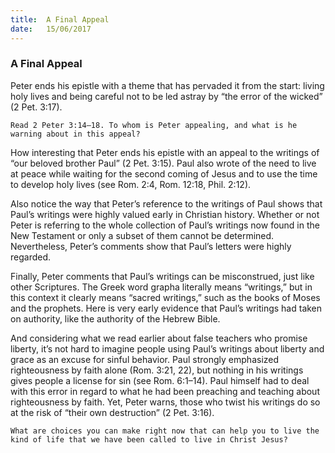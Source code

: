 ```yaml
---
title:  A Final Appeal
date:   15/06/2017
---
```


### A Final Appeal 

Peter ends his epistle with a theme that has pervaded it from the start: living holy lives and being careful not to be led astray by “the error of the wicked” (2 Pet. 3:17).

`Read 2 Peter 3:14–18. To whom is Peter appealing, and what is he warning about in this appeal?`

How interesting that Peter ends his epistle with an appeal to the writings of “our beloved brother Paul” (2 Pet. 3:15). Paul also wrote of the need to live at peace while waiting for the second coming of Jesus and to use the time to develop holy lives (see Rom. 2:4, Rom. 12:18, Phil. 2:12). 

Also notice the way that Peter’s reference to the writings of Paul shows that Paul’s writings were highly valued early in Christian history. Whether or not Peter is referring to the whole collection of Paul’s writings now found in the New Testament or only a subset of them cannot be determined. Nevertheless, Peter’s comments show that Paul’s letters were highly regarded. 

Finally, Peter comments that Paul’s writings can be misconstrued, just like other Scriptures. The Greek word grapha literally means “writings,” but in this context it clearly means “sacred writings,” such as the books of Moses and the prophets. Here is very early evidence that Paul’s writings had taken on authority, like the authority of the Hebrew Bible. 

And considering what we read earlier about false teachers who promise liberty, it’s not hard to imagine people using Paul’s writings about liberty and grace as an excuse for sinful behavior. Paul strongly emphasized righteousness by faith alone (Rom. 3:21, 22), but nothing in his writings gives people a license for sin (see Rom. 6:1–14). Paul himself had to deal with this error in regard to what he had been preaching and teaching about righteousness by faith. Yet, Peter warns, those who twist his writings do so at the risk of “their own destruction” (2 Pet. 3:16).

`What are choices you can make right now that can help you to live the kind of life that we have been called to live in Christ Jesus?`